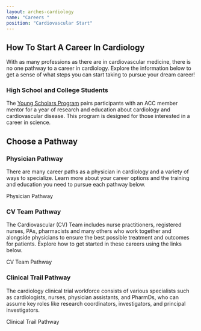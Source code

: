 ```yaml
---
layout: arches-cardiology
name: "Careers "
position: "Cardiovascular Start"
---
```


## How To Start A Career In Cardiology

With as many professions as there are in cardiovascular medicine, there is no one pathway to a career in cardiology. Explore the information below to get a sense of what steps you can start taking to pursue your dream career!

### High School and College Students

The [Young Scholars Program](#) pairs participants with an ACC member mentor for a year of research and education about cardiology and cardiovascular disease. This program is designed for those interested in a career in science.

<div class="bg_acc br_radius c_white color_inherit inherit links_dark p_4 reading-typography">
<h2 class="text_center br-b_1 br_solid p-b_3 m-b_3">Choose a Pathway</h2>
<div class="grid gap_4 grid columns_3:lg">
<div class="p_3 relative">

<h3>Physician Pathway</h3>
<p>There are many career paths as a physician in cardiology and a variety of ways to specialize. Learn more about your career options and the training and education you need to pursue each pathway below.</p>

<a class="btn btn-primary font_medium expanded-click-area">Physician Pathway</a>

</div>
<div class="p_3 relative">

<h3>CV Team Pathway</h3>
<p>The Cardiovascular (CV) Team includes nurse practitioners, registered nurses, PAs, pharmacists and many others who work together and alongside physicians to ensure the best possible treatment and outcomes for patients. Explore how to get started in these careers using the links below.</p>
<a class="btn btn-primary font_medium expanded-click-area">CV Team Pathway</a>

</div>
<div class="p_3 relative">

<h3>Clinical Trail Pathway</h3>
<p>The cardiology clinical trial workforce consists of various specialists such as cardiologists, nurses, physician assistants, and PharmDs, who can assume key roles like research coordinators, investigators, and principal investigators.</p>
<a class="btn btn-primary font_medium expanded-click-area">Clinical Trail Pathway</a>

</div>
</div>
</div>
